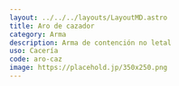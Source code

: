 ```yaml
---
layout: ../../../layouts/LayoutMD.astro
title: Aro de cazador
category: Arma
description: Arma de contención no letal
uso: Cacería
code: aro-caz
image: https://placehold.jp/350x250.png
---
```

